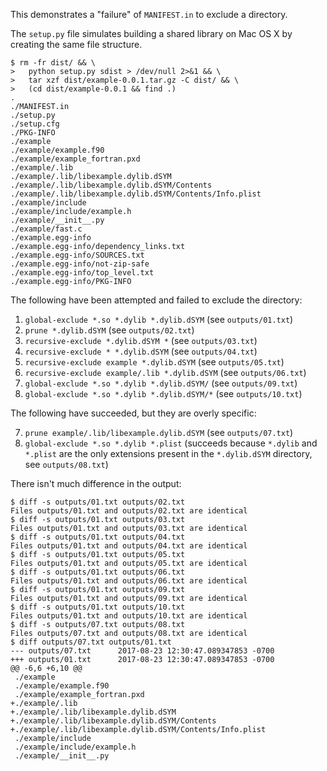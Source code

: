 This demonstrates a "failure" of `MANIFEST.in` to
exclude a directory.

The `setup.py` file simulates building a shared library
on Mac OS X by creating the same file structure.

```
$ rm -fr dist/ && \
>   python setup.py sdist > /dev/null 2>&1 && \
>   tar xzf dist/example-0.0.1.tar.gz -C dist/ && \
>   (cd dist/example-0.0.1 && find .)
.
./MANIFEST.in
./setup.py
./setup.cfg
./PKG-INFO
./example
./example/example.f90
./example/example_fortran.pxd
./example/.lib
./example/.lib/libexample.dylib.dSYM
./example/.lib/libexample.dylib.dSYM/Contents
./example/.lib/libexample.dylib.dSYM/Contents/Info.plist
./example/include
./example/include/example.h
./example/__init__.py
./example/fast.c
./example.egg-info
./example.egg-info/dependency_links.txt
./example.egg-info/SOURCES.txt
./example.egg-info/not-zip-safe
./example.egg-info/top_level.txt
./example.egg-info/PKG-INFO
```

The following have been attempted and failed to exclude the directory:

1. `global-exclude *.so *.dylib *.dylib.dSYM` (see `outputs/01.txt`)
2. `prune *.dylib.dSYM` (see `outputs/02.txt`)
3. `recursive-exclude *.dylib.dSYM *` (see `outputs/03.txt`)
4. `recursive-exclude * *.dylib.dSYM` (see `outputs/04.txt`)
5. `recursive-exclude example *.dylib.dSYM` (see `outputs/05.txt`)
6. `recursive-exclude example/.lib *.dylib.dSYM` (see `outputs/06.txt`)
9. `global-exclude *.so *.dylib *.dylib.dSYM/` (see `outputs/09.txt`)
10. `global-exclude *.so *.dylib *.dylib.dSYM/*` (see `outputs/10.txt`)

The following have succeeded, but they are overly specific:

7. `prune example/.lib/libexample.dylib.dSYM` (see `outputs/07.txt`)
8. `global-exclude *.so *.dylib *.plist` (succeeds because
   `*.dylib` and `*.plist` are the only extensions present in
   the `*.dylib.dSYM` directory, see `outputs/08.txt`)

There isn't much difference in the output:

```
$ diff -s outputs/01.txt outputs/02.txt
Files outputs/01.txt and outputs/02.txt are identical
$ diff -s outputs/01.txt outputs/03.txt
Files outputs/01.txt and outputs/03.txt are identical
$ diff -s outputs/01.txt outputs/04.txt
Files outputs/01.txt and outputs/04.txt are identical
$ diff -s outputs/01.txt outputs/05.txt
Files outputs/01.txt and outputs/05.txt are identical
$ diff -s outputs/01.txt outputs/06.txt
Files outputs/01.txt and outputs/06.txt are identical
$ diff -s outputs/01.txt outputs/09.txt
Files outputs/01.txt and outputs/09.txt are identical
$ diff -s outputs/01.txt outputs/10.txt
Files outputs/01.txt and outputs/10.txt are identical
$ diff -s outputs/07.txt outputs/08.txt
Files outputs/07.txt and outputs/08.txt are identical
$ diff outputs/07.txt outputs/01.txt
--- outputs/07.txt      2017-08-23 12:30:47.089347853 -0700
+++ outputs/01.txt      2017-08-23 12:30:47.089347853 -0700
@@ -6,6 +6,10 @@
 ./example
 ./example/example.f90
 ./example/example_fortran.pxd
+./example/.lib
+./example/.lib/libexample.dylib.dSYM
+./example/.lib/libexample.dylib.dSYM/Contents
+./example/.lib/libexample.dylib.dSYM/Contents/Info.plist
 ./example/include
 ./example/include/example.h
 ./example/__init__.py
```
